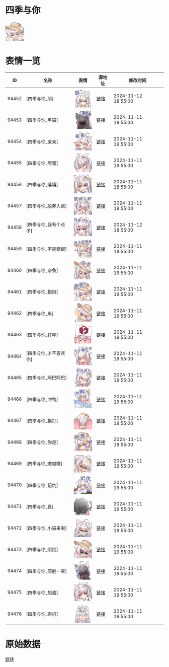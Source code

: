 # 四季与你

<img src="./cover.png" height="60" alt="cover" />

# 表情一览

|ID|名称|表情|源地址|修改时间|
|----|----|----|----|----|
|94452|[四季与你_耶]|<img src="./pic/094452_%5B四季与你_耶%5D.png" height="60" alt="耶"/>|[链接](https://i0.hdslb.com/bfs/garb/0c596039ab8502f2a5861b05432ecf5f5fab2224.png)|2024-11-12 18:55:00|
|94453|[四季与你_黑猫]|<img src="./pic/094453_%5B四季与你_黑猫%5D.png" height="60" alt="黑猫"/>|[链接](https://i0.hdslb.com/bfs/garb/66576be46d896e699949ffb29a32db38b3b3ba15.png)|2024-11-11 19:55:00|
|94454|[四季与你_亲亲]|<img src="./pic/094454_%5B四季与你_亲亲%5D.png" height="60" alt="亲亲"/>|[链接](https://i0.hdslb.com/bfs/garb/5f008637ec09f4bdb037a3bd5ece5d95192a8730.png)|2024-11-11 19:55:00|
|94455|[四季与你_阿嚏]|<img src="./pic/094455_%5B四季与你_阿嚏%5D.png" height="60" alt="阿嚏"/>|[链接](https://i0.hdslb.com/bfs/garb/83da360994117ea49757aaf61693e1beb4620f3b.png)|2024-11-11 19:55:00|
|94456|[四季与你_嘻嘻]|<img src="./pic/094456_%5B四季与你_嘻嘻%5D.png" height="60" alt="嘻嘻"/>|[链接](https://i0.hdslb.com/bfs/garb/5a918f8b63bd83cc7d0f0137c6fdcd919d018ada.png)|2024-11-11 18:55:00|
|94457|[四季与你_脱非入欧]|<img src="./pic/094457_%5B四季与你_脱非入欧%5D.png" height="60" alt="脱非入欧"/>|[链接](https://i0.hdslb.com/bfs/garb/6b1328440ec218697ce1ec19f56e62095726d45f.png)|2024-11-11 19:55:00|
|94458|[四季与你_我有个点子]|<img src="./pic/094458_%5B四季与你_我有个点子%5D.png" height="60" alt="我有个点子"/>|[链接](https://i0.hdslb.com/bfs/garb/de6ee87e8a2d00071b73a28ef4d5083a1205931a.png)|2024-11-12 18:55:00|
|94459|[四季与你_不是钢板]|<img src="./pic/094459_%5B四季与你_不是钢板%5D.png" height="60" alt="不是钢板"/>|[链接](https://i0.hdslb.com/bfs/garb/000449f0f122517b61f0b58829e56d0874c2400c.png)|2024-11-11 19:55:00|
|94460|[四季与你_杂鱼]|<img src="./pic/094460_%5B四季与你_杂鱼%5D.png" height="60" alt="杂鱼"/>|[链接](https://i0.hdslb.com/bfs/garb/434ccfb5562f6b0eafd1ff159a2ce446e7967d24.png)|2024-11-11 19:55:00|
|94461|[四季与你_抱抱]|<img src="./pic/094461_%5B四季与你_抱抱%5D.png" height="60" alt="抱抱"/>|[链接](https://i0.hdslb.com/bfs/garb/97365ea4d9c2843c953140129bd4ca54b93a7f4a.png)|2024-11-11 19:55:00|
|94462|[四季与你_米]|<img src="./pic/094462_%5B四季与你_米%5D.png" height="60" alt="米"/>|[链接](https://i0.hdslb.com/bfs/garb/b2bc47cf4507d0a345c1ecde9e8d6f1b7bd68125.png)|2024-11-11 19:55:00|
|94463|[四季与你_打咩]|<img src="./pic/094463_%5B四季与你_打咩%5D.png" height="60" alt="打咩"/>|[链接](https://i0.hdslb.com/bfs/garb/d0b10d9f517c190a6ba8231fc0a3f7f6dbd27c9f.png)|2024-11-11 19:55:00|
|94464|[四季与你_才不喜欢你]|<img src="./pic/094464_%5B四季与你_才不喜欢你%5D.png" height="60" alt="才不喜欢你"/>|[链接](https://i0.hdslb.com/bfs/garb/84fed88ece6ce5dd502dcd137466cc861376b84d.png)|2024-11-11 19:55:00|
|94465|[四季与你_阿巴阿巴]|<img src="./pic/094465_%5B四季与你_阿巴阿巴%5D.png" height="60" alt="阿巴阿巴"/>|[链接](https://i0.hdslb.com/bfs/garb/220d38f2e81e341db9a149482d75c09ff1bd5b09.png)|2024-11-11 19:55:00|
|94466|[四季与你_冲鸭]|<img src="./pic/094466_%5B四季与你_冲鸭%5D.png" height="60" alt="冲鸭"/>|[链接](https://i0.hdslb.com/bfs/garb/7581b3383a56420c09140d656e1a4e991184fe7f.png)|2024-11-11 19:55:00|
|94467|[四季与你_挨打]|<img src="./pic/094467_%5B四季与你_挨打%5D.png" height="60" alt="挨打"/>|[链接](https://i0.hdslb.com/bfs/garb/1ad750bf44472d832d28c6f9c4f1feb1eddc9294.png)|2024-11-11 19:55:00|
|94468|[四季与你_你是]|<img src="./pic/094468_%5B四季与你_你是%5D.png" height="60" alt="你是"/>|[链接](https://i0.hdslb.com/bfs/garb/ca778f8645bb0f7100915bdefc1f36901c346e78.png)|2024-11-11 19:55:00|
|94469|[四季与你_嗷嗷嗷]|<img src="./pic/094469_%5B四季与你_嗷嗷嗷%5D.png" height="60" alt="嗷嗷嗷"/>|[链接](https://i0.hdslb.com/bfs/garb/737419adff4cdcb406dda55e76a72f94484afe76.png)|2024-11-11 19:55:00|
|94470|[四季与你_记仇]|<img src="./pic/094470_%5B四季与你_记仇%5D.png" height="60" alt="记仇"/>|[链接](https://i0.hdslb.com/bfs/garb/a91199e3e95fbb57f5bcafc3ea75752758b6047e.png)|2024-11-11 19:55:00|
|94471|[四季与你_衰]|<img src="./pic/094471_%5B四季与你_衰%5D.png" height="60" alt="衰"/>|[链接](https://i0.hdslb.com/bfs/garb/2bd19791a966749ad9e29db2c7beffdb48b3f6fc.png)|2024-11-11 19:55:00|
|94472|[四季与你_小猫来啦]|<img src="./pic/094472_%5B四季与你_小猫来啦%5D.png" height="60" alt="小猫来啦"/>|[链接](https://i0.hdslb.com/bfs/garb/09b168dfe098f9257d8779dbbc515c1a34e00ede.png)|2024-11-11 19:55:00|
|94473|[四季与你_阴险]|<img src="./pic/094473_%5B四季与你_阴险%5D.png" height="60" alt="阴险"/>|[链接](https://i0.hdslb.com/bfs/garb/03e85f5a01922a7854a6e50cba21601af5fcb4ec.png)|2024-11-11 19:55:00|
|94474|[四季与你_邪魅一笑]|<img src="./pic/094474_%5B四季与你_邪魅一笑%5D.png" height="60" alt="邪魅一笑"/>|[链接](https://i0.hdslb.com/bfs/garb/6da670299cdcfc62144f47feec29a468d1330e32.png)|2024-11-11 19:55:00|
|94475|[四季与你_加油]|<img src="./pic/094475_%5B四季与你_加油%5D.png" height="60" alt="加油"/>|[链接](https://i0.hdslb.com/bfs/garb/3464b455f77de1a6c4b99201f1db4dad7808129e.png)|2024-11-11 19:55:00|
|94476|[四季与你_宕机]|<img src="./pic/094476_%5B四季与你_宕机%5D.png" height="60" alt="宕机"/>|[链接](https://i0.hdslb.com/bfs/garb/c97ab5c31464e72a2f38e7ed50104d90a4c30aba.png)|2024-11-11 19:55:00|

# 原始数据

[跳转](./raw.json)

